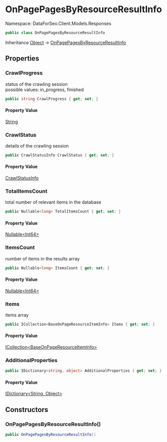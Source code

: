 # OnPagePagesByResourceResultInfo

Namespace: DataForSeo.Client.Models.Responses

```csharp
public class OnPagePagesByResourceResultInfo
```

Inheritance [Object](https://docs.microsoft.com/en-us/dotnet/api/system.object) → [OnPagePagesByResourceResultInfo](./dataforseo.client.models.responses.onpagepagesbyresourceresultinfo.md)

## Properties

### **CrawlProgress**

status of the crawling session
 <br>possible values: in_progress, finished

```csharp
public string CrawlProgress { get; set; }
```

#### Property Value

[String](https://docs.microsoft.com/en-us/dotnet/api/system.string)<br>

### **CrawlStatus**

details of the crawling session

```csharp
public CrawlStatusInfo CrawlStatus { get; set; }
```

#### Property Value

[CrawlStatusInfo](./dataforseo.client.models.crawlstatusinfo.md)<br>

### **TotalItemsCount**

total number of relevant items in the database

```csharp
public Nullable<long> TotalItemsCount { get; set; }
```

#### Property Value

[Nullable&lt;Int64&gt;](https://docs.microsoft.com/en-us/dotnet/api/system.nullable-1)<br>

### **ItemsCount**

number of items in the results array

```csharp
public Nullable<long> ItemsCount { get; set; }
```

#### Property Value

[Nullable&lt;Int64&gt;](https://docs.microsoft.com/en-us/dotnet/api/system.nullable-1)<br>

### **Items**

items array

```csharp
public ICollection<BaseOnPageResourceItemInfo> Items { get; set; }
```

#### Property Value

[ICollection&lt;BaseOnPageResourceItemInfo&gt;](./dataforseo.client.models.baseonpageresourceiteminfo.md)<br>

### **AdditionalProperties**

```csharp
public IDictionary<string, object> AdditionalProperties { get; set; }
```

#### Property Value

[IDictionary&lt;String, Object&gt;](https://docs.microsoft.com/en-us/dotnet/api/system.collections.generic.idictionary-2)<br>

## Constructors

### **OnPagePagesByResourceResultInfo()**

```csharp
public OnPagePagesByResourceResultInfo()
```

